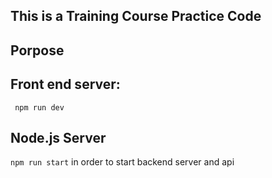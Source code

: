 ## This is a Training Course Practice Code ##
## Porpose
## Front end server:
<code> npm run dev</code>

## Node.js Server
<code>npm run start</code> in order to start backend server and api

